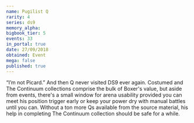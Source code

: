 ```yaml
---
name: Pugilist Q
rarity: 4
series: ds9
memory_alpha:
bigbook_tier: 5
events: 33
in_portal: true
date: 27/09/2018
obtained: Event
mega: false
published: true
---
```


“I’m not Picard.” And then Q never visited DS9 ever again. Costumed and The Continuum collections comprise the bulk of Boxer's value, but aside from events, there's a small window for arena usability provided you can meet his position trigger early or keep your power dry with manual battles until you can. Without a ton more Qs available from the source material, his help in completing The Continuum collection should be safe for a while.
